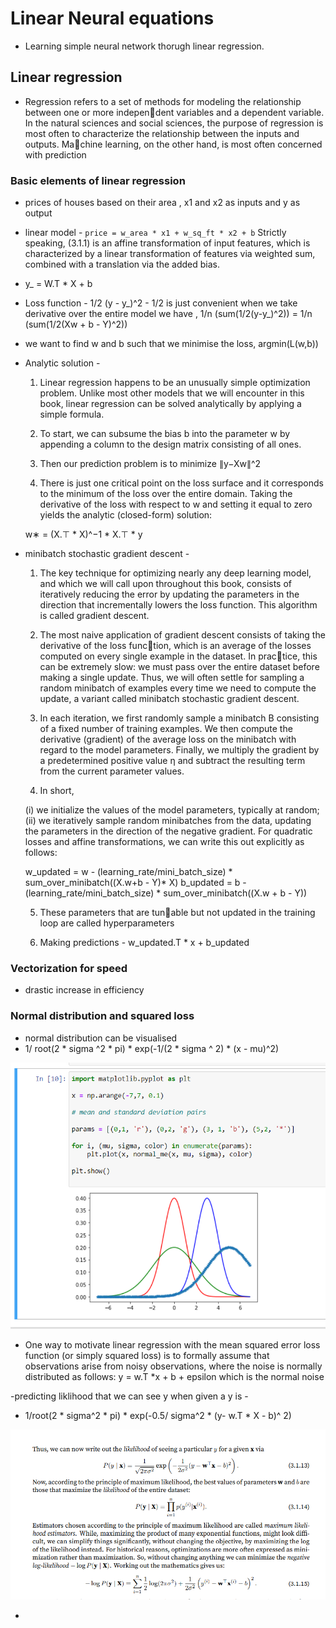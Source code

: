 # Linear Neural equations

- Learning simple neural network thorugh linear regression.

## Linear regression

- Regression refers to a set of methods for modeling the relationship between one or more independent variables and a dependent variable. In the natural sciences and social sciences, the purpose
of regression is most often to characterize the relationship between the inputs and outputs. Machine learning, on the other hand, is most often concerned with prediction

### Basic elements of linear regression

- prices of houses based on their area , x1 and x2 as inputs and y as output

- linear model - `price = w_area * x1 + w_sq_ft * x2 + b`
 Strictly speaking, (3.1.1) is an affine transformation of input features, which is characterized by a linear transformation of features via weighted sum, combined with a translation via the added bias.

- y_ = W.T * X + b

- Loss function - 1/2 (y - y_)^2 - 
    1/2 is just convenient when we take derivative
    over the entire model we have , 
    1/n (sum(1/2(y-y_)^2))
    = 1/n (sum(1/2(Xw + b - Y)^2))

- we want to find w and b such that we minimise the loss, argmin(L(w,b))

- Analytic solution - 
    1. Linear regression happens to be an unusually simple optimization problem. Unlike most other
    models that we will encounter in this book, linear regression can be solved analytically by applying
    a simple formula. 
    
    2. To start, we can subsume the bias b into the parameter w by appending a column
    to the design matrix consisting of all ones. 
    
    3. Then our prediction problem is to minimize ∥y−Xw∥^2
    
    4. There is just one critical point on the loss surface and it corresponds to the minimum of the loss
    over the entire domain. Taking the derivative of the loss with respect to w and setting it equal to
    zero yields the analytic (closed-form) solution:

    w∗ = (X.⊤ * X)^−1 * X.⊤ * y

- minibatch stochastic gradient descent - 
    1. The key technique for optimizing nearly any deep learning model, and which we will call upon
    throughout this book, consists of iteratively reducing the error by updating the parameters in the
    direction that incrementally lowers the loss function. This algorithm is called gradient descent.

    2. The most naive application of gradient descent consists of taking the derivative of the loss function, which is an average of the losses computed on every single example in the dataset. In practice, this can be extremely slow: we must pass over the entire dataset before making a single
    update. Thus, we will often settle for sampling a random minibatch of examples every time we
    need to compute the update, a variant called minibatch stochastic gradient descent.

    3. In each iteration, we first randomly sample a minibatch B consisting of a fixed number of training
    examples. We then compute the derivative (gradient) of the average loss on the minibatch with
    regard to the model parameters. Finally, we multiply the gradient by a predetermined positive
    value η and subtract the resulting term from the current parameter values.

    4. In short,
    
    (i) we initialize the values of the model parameters, typically at random;
    (ii) we iteratively sample random minibatches from the data,
    updating the parameters in the direction of the negative gradient. For quadratic losses and affine
    transformations, we can write this out explicitly as follows:

    w_updated = w - (learning_rate/mini_batch_size) * sum_over_minibatch((X.w+b - Y)* X)
    b_updated = b - (learning_rate/mini_batch_size) * sum_over_minibatch((X.w + b - Y))

    5. These parameters that are tunable but not updated in the training loop are called hyperparameters

    6. Making predictions -  w_updated.T * x + b_updated

### Vectorization for speed

- drastic increase in efficiency

### Normal distribution and squared loss

- normal distribution can be visualised 
- 1/ root(2 * sigma ^2 * pi) * exp(-1/(2 * sigma ^ 2) * (x - mu)^2)

![](normal_distribution.png)

- One way to motivate linear regression with the mean squared error loss function (or simply
squared loss) is to formally assume that observations arise from noisy observations, where the
noise is normally distributed as follows:
y = w.T *x + b + epsilon which is the normal noise

-predicting liklihood that we can see y when given a y is  -

- 1/root(2 * sigma^2 * pi) * exp(-0.5/ sigma^2 * (y- w.T * X - b)^ 2)

![](likelihood_of_x.png)

- 